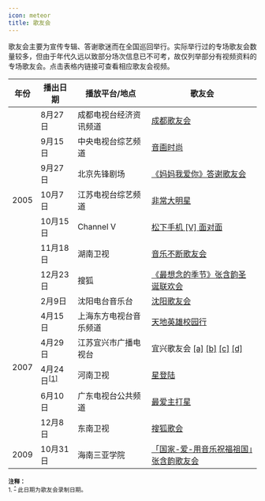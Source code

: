 ```yaml
---
icon: meteor
title: 歌友会
---
```


歌友会主要为宣传专辑、答谢歌迷而在全国巡回举行。实际举行过的专场歌友会数量较多，但由于年代久远以致部分场次信息已不可考，故仅列举部分有视频资料的专场歌友会。点击表格内链接可查看相应歌友会视频。

<table>
<thead>
<tr>
    <th>年份</th>
    <th>播出日期</th>
    <th>播放平台/地点</th>
    <th>歌友会</th>
</tr>
</thead>
<tbody>
<tr>
    <td rowspan="7">2005</td>
    <td>8月27日</td>
    <td>成都电视台经济资讯频道</td>
    <td><a href="https://v.youku.com/v_show/id_XMTI5NjAzNDg0" target="_blank" rel="noopener">成都歌友会</a></td>
</tr>
<tr>
    <td>9月15日</td>
    <td>中央电视台综艺频道</td>
    <td><a href="https://www.bilibili.com/video/BV1Ci4y1G7gY" target="_blank" rel="noopener">音画时尚</a></td>
</tr>
<tr>
    <td>9月27日</td>
    <td>北京先锋剧场</td>
    <td><a href="https://www.bilibili.com/video/BV1aX4y1379a" target="_blank" rel="noopener">《妈妈我爱你》答谢歌友会</a></td>
</tr>
<tr>
    <td>10月7日</td>
    <td>江苏电视台综艺频道</td>
    <td><a href="https://v.qq.com/x/page/p00236nwn1x.html" target="_blank" rel="noopener">非常大明星</a></td>
</tr>
<tr>
    <td>10月15日</td>
    <td>Channel V</td>
    <td><a href="https://www.bilibili.com/video/BV1GW411F7Tc" target="_blank" rel="noopener">松下手机 [V] 面对面</a></td>
</tr>
<tr>
    <td>11月18日</td>
    <td>湖南卫视</td>
    <td><a href="https://www.bilibili.com/video/BV1Uy4y1m7wm" target="_blank" rel="noopener">音乐不断歌友会</a></td>
</tr>
<tr>
    <td>12月23日</td>
    <td>搜狐</td>
    <td><a href="https://www.bilibili.com/video/BV1av411h7xd" target="_blank" rel="noopener">《最想念的季节》张含韵圣诞联欢会</a></td>
</tr>
<tr>
    <td rowspan="6">2007</td>
    <td>2月9日</td>
    <td>沈阳电台音乐台</td>
    <td><a href="https://v.youku.com/v_show/id_XOTE0NzM3ODA" target="_blank" rel="noopener">沈阳歌友会</a></td>
</tr>
<tr>
    <td>4月15日</td>
    <td>上海东方电视台音乐频道</td>
    <td><a href="https://v.youku.com/v_show/id_XOTI2NTAxMDA" target="_blank" rel="noopener">天地英雄校园行</a></td>
</tr>
<tr>
    <td>4月29日</td>
    <td>江苏宜兴市广播电视台</td>
    <td>
        宜兴歌友会
        <a href="https://v.youku.com/v_show/id_XNTQ2MTg2MDA" target="_blank" rel="noopener">[a]</a>
        <a href="https://v.youku.com/v_show/id_XNTQ2MTkxNjg" target="_blank" rel="noopener">[b]</a>
        <a href="https://v.youku.com/v_show/id_XNTQ2MTk4MTI" target="_blank" rel="noopener">[c]</a>
        <a href="https://v.youku.com/v_show/id_XNTQ2MjA0Njg" target="_blank" rel="noopener">[d]</a>
    </td>
</tr>
<tr>
    <td>4月24日<sup id="cite_ref-1"><a href="#cite_note-1">[1]</a></sup></td>
    <td>河南卫视</td>
    <td><a href="https://v.youku.com/v_show/id_XMTEyMTU2MjAw" target="_blank" rel="noopener">星登陆</a></td>
</tr>
<tr>
    <td>6月10日</td>
    <td>广东电视台公共频道</td>
    <td><a href="https://v.youku.com/v_show/id_XMTEzNDQ4MDY0" target="_blank" rel="noopener">最爱主打星</a></td>
</tr>
<tr>
    <td>12月8日</td>
    <td>东南卫视</td>
    <td><a href="https://www.bilibili.com/video/BV1Ct4y1S7Vw" target="_blank" rel="noopener">搜狐歌会</a></td>
</tr>
<tr>
    <td>2009</td>
    <td>10月31日</td>
    <td>海南三亚学院</td>
    <td><a href="https://v.youku.com/v_show/id_XMTQyMjc4Nzgw" target="_blank" rel="noopener">「国家-爱-用音乐祝福祖国」张含韵歌友会</a></td>
</tr>
</tbody>
</table>

<small>
<b>注释：</b><br/>
1. <sup id="cite_note-1"><a href="#cite_ref-1">^</a></sup> 此日期为歌友会录制日期。
</small>